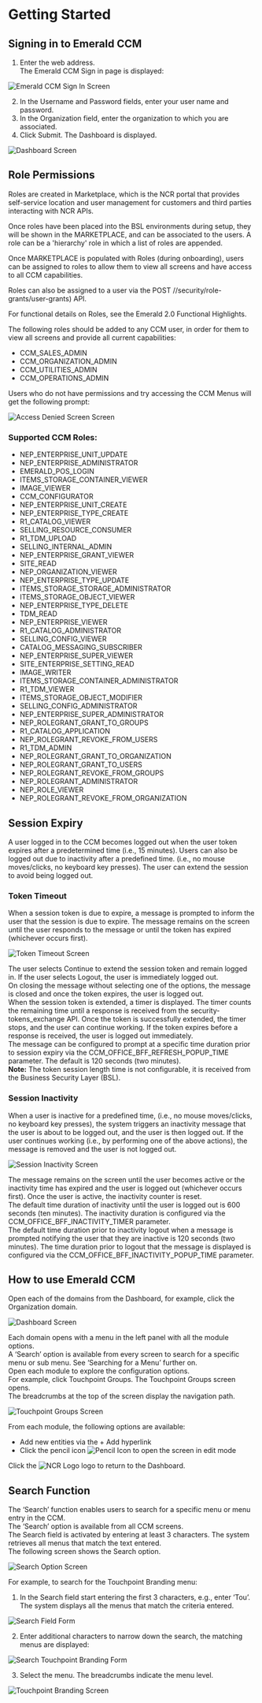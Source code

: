 # Getting Started

## Signing in to Emerald CCM

1. Enter the web address.  
The Emerald CCM Sign in page is displayed:

![Emerald CCM Sign In Screen](/Images/EmeraldCCMSignInScreen.png)

2. In the Username and Password fields, enter your user name and password.
3. In the Organization field, enter the organization to which you are associated.
4. Click Submit. The Dashboard is displayed.

![Dashboard Screen](/Images/DashboardScreen.png)

## Role Permissions

Roles are created in Marketplace, which is the NCR portal that provides self-service location and user management for customers and third parties interacting with NCR APIs.

Once roles have been placed into the BSL environments during setup, they will be shown in the MARKETPLACE, and can be associated to the users. A role can be a 'hierarchy' role in which a list of roles are appended.

Once MARKETPLACE is populated with Roles (during onboarding), users can be assigned to roles to allow them to view all screens and have access to all CCM capabilities.

Roles can also be assigned to a user via the POST //security/role-grants/user-grants) API.

For functional details on Roles, see the Emerald 2.0 Functional Highlights.

The following roles should be added to any CCM user, in order for them to view all screens and provide all current capabilities:

* CCM_SALES_ADMIN
* CCM_ORGANIZATION_ADMIN
* CCM_UTILITIES_ADMIN
* CCM_OPERATIONS_ADMIN

Users who do not have permissions and try accessing the CCM Menus will get the following prompt:

![Access Denied Screen Screen](/Images/AccessDeniedScreen.png)

### Supported CCM Roles:

* NEP_ENTERPRISE_UNIT_UPDATE
* NEP_ENTERPRISE_ADMINISTRATOR
* EMERALD_POS_LOGIN 
* ITEMS_STORAGE_CONTAINER_VIEWER
* IMAGE_VIEWER
* CCM_CONFIGURATOR
* NEP_ENTERPRISE_UNIT_CREATE
* NEP_ENTERPRISE_TYPE_CREATE
* R1_CATALOG_VIEWER
* SELLING_RESOURCE_CONSUMER
* R1_TDM_UPLOAD
* SELLING_INTERNAL_ADMIN
* NEP_ENTERPRISE_GRANT_VIEWER
* SITE_READ
* NEP_ORGANIZATION_VIEWER
* NEP_ENTERPRISE_TYPE_UPDATE
* ITEMS_STORAGE_STORAGE_ADMINISTRATOR
* ITEMS_STORAGE_OBJECT_VIEWER
* NEP_ENTERPRISE_TYPE_DELETE
* TDM_READ
* NEP_ENTERPRISE_VIEWER
* R1_CATALOG_ADMINISTRATOR
* SELLING_CONFIG_VIEWER
* CATALOG_MESSAGING_SUBSCRIBER
* NEP_ENTERPRISE_SUPER_VIEWER
* SITE_ENTERPRISE_SETTING_READ
* IMAGE_WRITER
* ITEMS_STORAGE_CONTAINER_ADMINISTRATOR
* R1_TDM_VIEWER
* ITEMS_STORAGE_OBJECT_MODIFIER
* SELLING_CONFIG_ADMINISTRATOR
* NEP_ENTERPRISE_SUPER_ADMINISTRATOR
* NEP_ROLEGRANT_GRANT_TO_GROUPS
* R1_CATALOG_APPLICATION
* NEP_ROLEGRANT_REVOKE_FROM_USERS
* R1_TDM_ADMIN
* NEP_ROLEGRANT_GRANT_TO_ORGANIZATION
* NEP_ROLEGRANT_GRANT_TO_USERS
* NEP_ROLEGRANT_REVOKE_FROM_GROUPS
* NEP_ROLEGRANT_ADMINISTRATOR
* NEP_ROLE_VIEWER
* NEP_ROLEGRANT_REVOKE_FROM_ORGANIZATION

## Session Expiry

A user logged in to the CCM becomes logged out when the user token expires after a predetermined time (i.e., 15 minutes). Users can also be logged out due to inactivity after a predefined time. (i.e., no mouse moves/clicks, no keyboard key presses). The user can extend the session to avoid being logged out.

### Token Timeout

When a session token is due to expire, a message is prompted to inform the user that the session is due to expire. The message remains on the screen until the user responds to the message or until the token has expired (whichever occurs first).

![Token Timeout Screen](/Images/tokentimeoutscreen.png)

The user selects Continue to extend the session token and remain logged in. If the user selects Logout, the user is immediately logged out.  
On closing the message without selecting one of the options, the message is closed and once the token expires, the user is logged out.  
When the session token is extended, a timer is displayed. The timer counts the remaining time until a response is received from the security-tokens_exchange API. Once the token is successfully extended, the timer stops, and the user can continue working. If the token expires before a response is received, the user is logged out immediately.  
The message can be configured to prompt at a specific time duration prior to session expiry via the CCM_OFFICE_BFF_REFRESH_POPUP_TIME parameter. The default is 120 seconds (two minutes).  
**Note:**
The token session length time is not configurable, it is received from the Business Security Layer (BSL).

### Session Inactivity

When a user is inactive for a predefined time, (i.e., no mouse moves/clicks, no keyboard key presses), the system triggers an inactivity message that the user is about to be logged out, and the user is then logged out. If the user continues working (i.e., by performing one of the above actions), the message is removed and the user is not logged out.

![Session Inactivity Screen](/Images/sessioninactivityscreen.png)

The message remains on the screen until the user becomes active or the inactivity time has expired and the user is logged out (whichever occurs first). Once the user is active, the inactivity counter is reset.  
The default time duration of inactivity until the user is logged out is 600 seconds (ten minutes). The inactivity duration is configured via the CCM_OFFICE_BFF_INACTIVITY_TIMER parameter.  
The default time duration prior to inactivity logout when a message is prompted notifying the user that they are inactive is 120 seconds (two minutes). The time duration prior to logout that the message is displayed is configured via the CCM_OFFICE_BFF_INACTIVITY_POPUP_TIME parameter.


## How to use Emerald CCM

Open each of the domains from the Dashboard, for example, click the Organization domain.

![Dashboard Screen](/Images/DashboardCCMScreen.png)

Each domain opens with a menu in the left panel with all the module options.  
A ‘Search’ option is available from every screen to search for a specific menu or sub menu. See ‘Searching for a Menu’ further on.  
Open each module to explore the configuration options.  
For example, click Touchpoint Groups. The Touchpoint Groups screen opens.  
The breadcrumbs at the top of the screen display the navigation path.

![Touchpoint Groups Screen](/Images/TouchpointGroupsScreen.png)

From each module, the following options are available:
* Add new entities via the + Add <Module Name> hyperlink
* Click the pencil icon ![Pencil Icon](/Images/PencilIcon.png)
to open the screen in edit mode  

Click the ![NCR Logo](/Images/NCRLogo.png)
logo to return to the Dashboard.

## Search Function

The ‘Search’ function enables users to search for a specific menu or menu entry in the CCM.  
The ‘Search’ option is available from all CCM screens.  
The Search field is activated by entering at least 3   characters. The system retrieves all menus that match the text entered.  
The following screen shows the Search option.

![Search Option Screen](/Images/SearchOptionScreen.png)

For example, to search for the Touchpoint Branding menu:
1. In the Search field start entering the first 3 characters, e.g., enter ‘Tou’. The system displays all the menus that match the criteria entered.

![Search Field Form](/Images/SearchFieldForm.png)

2. Enter additional characters to narrow down the search, the matching menus are displayed:

![Search Touchpoint Branding Form](/Images/SearchTouchpointBrandingForm.png)

3. Select the menu. The breadcrumbs indicate the menu level.

![Touchpoint Branding Screen](/Images/TouchpointBrandingScreen.png)